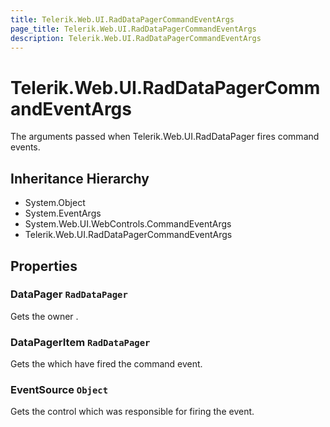 ```yaml
---
title: Telerik.Web.UI.RadDataPagerCommandEventArgs
page_title: Telerik.Web.UI.RadDataPagerCommandEventArgs
description: Telerik.Web.UI.RadDataPagerCommandEventArgs
---
```


# Telerik.Web.UI.RadDataPagerCommandEventArgs

The arguments passed when Telerik.Web.UI.RadDataPager fires command events.

## Inheritance Hierarchy

* System.Object
* System.EventArgs
* System.Web.UI.WebControls.CommandEventArgs
* Telerik.Web.UI.RadDataPagerCommandEventArgs

## Properties

###  DataPager `RadDataPager`

Gets the owner .

###  DataPagerItem `RadDataPager`

Gets the  which have
            fired the command event.

###  EventSource `Object`

Gets the control which was responsible for firing the event.

